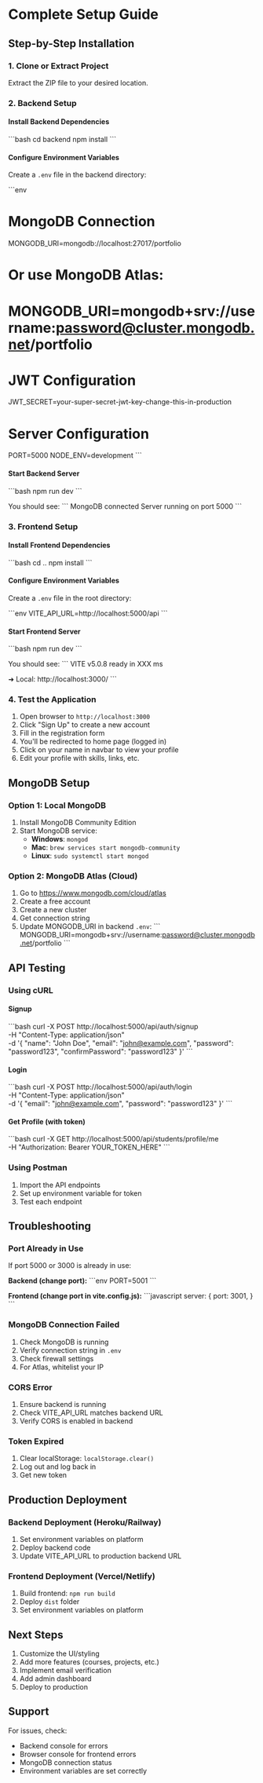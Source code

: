 # Complete Setup Guide

## Step-by-Step Installation

### 1. Clone or Extract Project

Extract the ZIP file to your desired location.

### 2. Backend Setup

#### Install Backend Dependencies
\`\`\`bash
cd backend
npm install
\`\`\`

#### Configure Environment Variables
Create a `.env` file in the backend directory:

\`\`\`env
# MongoDB Connection
MONGODB_URI=mongodb://localhost:27017/portfolio
# Or use MongoDB Atlas:
# MONGODB_URI=mongodb+srv://username:password@cluster.mongodb.net/portfolio

# JWT Configuration
JWT_SECRET=your-super-secret-jwt-key-change-this-in-production

# Server Configuration
PORT=5000
NODE_ENV=development
\`\`\`

#### Start Backend Server
\`\`\`bash
npm run dev
\`\`\`

You should see:
\`\`\`
MongoDB connected
Server running on port 5000
\`\`\`

### 3. Frontend Setup

#### Install Frontend Dependencies
\`\`\`bash
cd ..
npm install
\`\`\`

#### Configure Environment Variables
Create a `.env` file in the root directory:

\`\`\`env
VITE_API_URL=http://localhost:5000/api
\`\`\`

#### Start Frontend Server
\`\`\`bash
npm run dev
\`\`\`

You should see:
\`\`\`
VITE v5.0.8  ready in XXX ms

➜  Local:   http://localhost:3000/
\`\`\`

### 4. Test the Application

1. Open browser to `http://localhost:3000`
2. Click "Sign Up" to create a new account
3. Fill in the registration form
4. You'll be redirected to home page (logged in)
5. Click on your name in navbar to view your profile
6. Edit your profile with skills, links, etc.

## MongoDB Setup

### Option 1: Local MongoDB

1. Install MongoDB Community Edition
2. Start MongoDB service:
   - **Windows**: `mongod`
   - **Mac**: `brew services start mongodb-community`
   - **Linux**: `sudo systemctl start mongod`

### Option 2: MongoDB Atlas (Cloud)

1. Go to https://www.mongodb.com/cloud/atlas
2. Create a free account
3. Create a new cluster
4. Get connection string
5. Update MONGODB_URI in backend `.env`:
   \`\`\`
   MONGODB_URI=mongodb+srv://username:password@cluster.mongodb.net/portfolio
   \`\`\`

## API Testing

### Using cURL

#### Signup
\`\`\`bash
curl -X POST http://localhost:5000/api/auth/signup \
  -H "Content-Type: application/json" \
  -d '{
    "name": "John Doe",
    "email": "john@example.com",
    "password": "password123",
    "confirmPassword": "password123"
  }'
\`\`\`

#### Login
\`\`\`bash
curl -X POST http://localhost:5000/api/auth/login \
  -H "Content-Type: application/json" \
  -d '{
    "email": "john@example.com",
    "password": "password123"
  }'
\`\`\`

#### Get Profile (with token)
\`\`\`bash
curl -X GET http://localhost:5000/api/students/profile/me \
  -H "Authorization: Bearer YOUR_TOKEN_HERE"
\`\`\`

### Using Postman

1. Import the API endpoints
2. Set up environment variable for token
3. Test each endpoint

## Troubleshooting

### Port Already in Use

If port 5000 or 3000 is already in use:

**Backend (change port):**
\`\`\`env
PORT=5001
\`\`\`

**Frontend (change port in vite.config.js):**
\`\`\`javascript
server: {
  port: 3001,
}
\`\`\`

### MongoDB Connection Failed

1. Check MongoDB is running
2. Verify connection string in `.env`
3. Check firewall settings
4. For Atlas, whitelist your IP

### CORS Error

1. Ensure backend is running
2. Check VITE_API_URL matches backend URL
3. Verify CORS is enabled in backend

### Token Expired

1. Clear localStorage: `localStorage.clear()`
2. Log out and log back in
3. Get new token

## Production Deployment

### Backend Deployment (Heroku/Railway)

1. Set environment variables on platform
2. Deploy backend code
3. Update VITE_API_URL to production backend URL

### Frontend Deployment (Vercel/Netlify)

1. Build frontend: `npm run build`
2. Deploy `dist` folder
3. Set environment variables on platform

## Next Steps

1. Customize the UI/styling
2. Add more features (courses, projects, etc.)
3. Implement email verification
4. Add admin dashboard
5. Deploy to production

## Support

For issues, check:
- Backend console for errors
- Browser console for frontend errors
- MongoDB connection status
- Environment variables are set correctly
